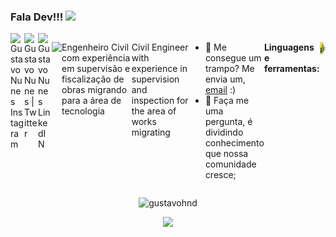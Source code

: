 ### Fala Dev!!! <img src="https://media.giphy.com/media/hvRJCLFzcasrR4ia7z/giphy.gif" width="25px">

<div style="display: flex">
<a href="https://www.instagram.com/gustavoh.nunes/">
  <img align="left" alt="Gustavo Nunes Instagram" width="22px" src="https://raw.githubusercontent.com/hussainweb/hussainweb/main/icons/instagram.png" />
</a>
</a>
<a href="https://twitter.com/guuustavonunes">
  <img align="left" alt="Gustavo Nunes | Twitter" width="22px" src="https://raw.githubusercontent.com/peterthehan/peterthehan/master/assets/twitter.svg" />
</a>
<a href="https://www.linkedin.com/in/engenheiro-gustavonunes/">
  <img align="left" alt="Gustavo Nunes LinkedIN" width="22px" src="https://raw.githubusercontent.com/peterthehan/peterthehan/master/assets/linkedin.svg" />
</a>

![](https://visitor-badge.glitch.me/badge?page_id=gustavohnd.gustavohnd)

<br />

Engenheiro Civil com experiência em supervisão e fiscalização de obras migrando para a área de tecnologia

Civil Engineer with experience in supervision and inspection for the area of ​​works migrating

  
- 💼 Me consegue um trampo? Me envia um, [email](mailto:gustavonunes_17@hotmail.com) :)
- 💬 Faça me uma pergunta, é dividindo conhecimento que nossa comunidade cresce;

**Linguagens e ferramentas:**  

<code><img height="20" src="https://raw.githubusercontent.com/github/explore/80688e429a7d4ef2fca1e82350fe8e3517d3494d/topics/javascript/javascript.png"></code>
<!-- <code><img height="20" src="https://raw.githubusercontent.com/github/explore/80688e429a7d4ef2fca1e82350fe8e3517d3494d/topics/vue/vue.png"></code>
<code><img height="20" src="https://raw.githubusercontent.com/github/explore/80688e429a7d4ef2fca1e82350fe8e3517d3494d/topics/react/react.png"></code>
<code><img height="20" src="https://raw.githubusercontent.com/github/explore/5c058a388828bb5fde0bcafd4bc867b5bb3f26f3/topics/graphql/graphql.png"></code> -->
<code><img height="20" src="https://raw.githubusercontent.com/github/explore/80688e429a7d4ef2fca1e82350fe8e3517d3494d/topics/nodejs/nodejs.png"></code>
<!-- <code><img height="20" src="https://raw.githubusercontent.com/github/explore/80688e429a7d4ef2fca1e82350fe8e3517d3494d/topics/cpp/cpp.png"></code>
<code><img height="20" src="https://raw.githubusercontent.com/github/explore/80688e429a7d4ef2fca1e82350fe8e3517d3494d/topics/python/python.png"></code>
<code><img height="20" src="https://raw.githubusercontent.com/github/explore/80688e429a7d4ef2fca1e82350fe8e3517d3494d/topics/mysql/mysql.png"></code> -->
<!-- <code><img height="20" src="https://raw.githubusercontent.com/github/explore/80688e429a7d4ef2fca1e82350fe8e3517d3494d/topics/firebase/firebase.png"></code> -->
<code><img height="20" src="https://raw.githubusercontent.com/github/explore/80688e429a7d4ef2fca1e82350fe8e3517d3494d/topics/git/git.png"></code>

<!--END_SECTION:waka-->
</div>

<div padding-top= 10px>
<p align="center" padding-botton= 10px> <img src="https://github-readme-stats.vercel.app/api?username=gustavohnd&show_icons=true&theme=gotham" alt="gustavohnd"/>
<p align="center"> <img height="180em" src="https://github-readme-stats.vercel.app/api/top-langs/?username=gustavohnd&layout=compact&langs_count=16&theme=dark"/>
</div>